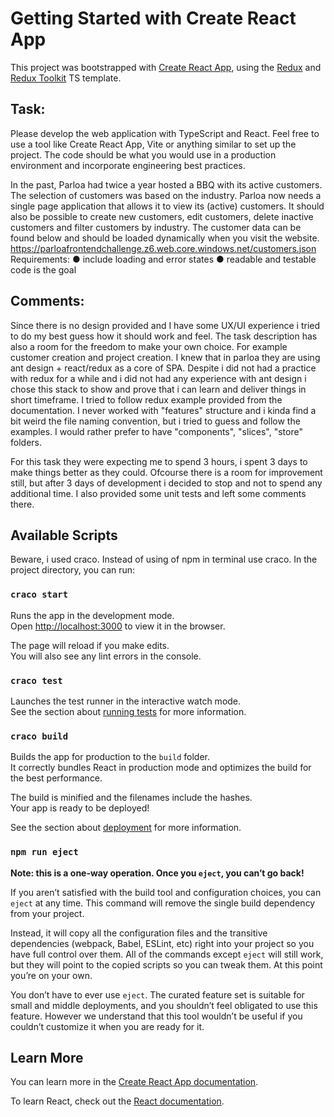 # Getting Started with Create React App

This project was bootstrapped with [Create React App](https://github.com/facebook/create-react-app), using the [Redux](https://redux.js.org/) and [Redux Toolkit](https://redux-toolkit.js.org/) TS template.

## Task:
Please develop the web application with TypeScript and React. Feel free to use a tool
like Create React App, Vite or anything similar to set up the project. The code should
be what you would use in a production environment and incorporate engineering best
practices.

In the past, Parloa had twice a year hosted a BBQ with its active customers. The
selection of customers was based on the industry. Parloa now needs a single page
application that allows it to view its (active) customers. It should also be possible to
create new customers, edit customers, delete inactive customers and filter customers
by industry. The customer data can be found below and should be loaded dynamically
when you visit the website.
https://parloafrontendchallenge.z6.web.core.windows.net/customers.json
Requirements:
● include loading and error states
● readable and testable code is the goal

## Comments:
Since there is no design provided and I have some UX/UI experience i tried to do my best guess how it should work and feel.
The task description has also a room for the freedom to make your own choice. For example customer creation and project creation. 
I knew that in parloa they are using ant design + react/redux as a core of SPA. Despite i did not had a practice with redux for a while and i did not had any experience with ant design i chose this stack to show and prove that i can learn and deliver things in short timeframe. I tried to follow redux example provided from the documentation. I never worked with "features" structure and i kinda find a bit weird the file naming convention, but i tried to guess and follow the examples. I would rather prefer to have "components", "slices", "store" folders.  

For this task they were expecting me to spend 3 hours, i spent 3 days to make things better as they could. Ofcourse there is a room for improvement still, but after 3 days of development i decided to stop and not to spend any additional time.
I also provided some unit tests and left some comments there. 

## Available Scripts

Beware, i used craco. Instead of using of npm in terminal use craco.
In the project directory, you can run:

### `craco start`

Runs the app in the development mode.\
Open [http://localhost:3000](http://localhost:3000) to view it in the browser.

The page will reload if you make edits.\
You will also see any lint errors in the console.

### `craco test`

Launches the test runner in the interactive watch mode.\
See the section about [running tests](https://facebook.github.io/create-react-app/docs/running-tests) for more information.

### `craco build`

Builds the app for production to the `build` folder.\
It correctly bundles React in production mode and optimizes the build for the best performance.

The build is minified and the filenames include the hashes.\
Your app is ready to be deployed!

See the section about [deployment](https://facebook.github.io/create-react-app/docs/deployment) for more information.

### `npm run eject`

**Note: this is a one-way operation. Once you `eject`, you can’t go back!**

If you aren’t satisfied with the build tool and configuration choices, you can `eject` at any time. This command will remove the single build dependency from your project.

Instead, it will copy all the configuration files and the transitive dependencies (webpack, Babel, ESLint, etc) right into your project so you have full control over them. All of the commands except `eject` will still work, but they will point to the copied scripts so you can tweak them. At this point you’re on your own.

You don’t have to ever use `eject`. The curated feature set is suitable for small and middle deployments, and you shouldn’t feel obligated to use this feature. However we understand that this tool wouldn’t be useful if you couldn’t customize it when you are ready for it.

## Learn More

You can learn more in the [Create React App documentation](https://facebook.github.io/create-react-app/docs/getting-started).

To learn React, check out the [React documentation](https://reactjs.org/).
